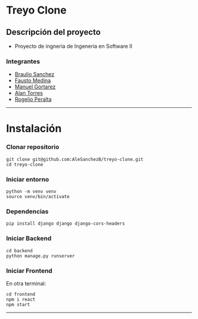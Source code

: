 # Treyo Clone

## Descripción del proyecto

- Proyecto de ingneria de Ingeneria en Software II

### Integrantes

 - [Braulio Sanchez](https://github.com/alesanchezb)
 - [Fausto Medina](https://github.com/harico04) 
 - [Manuel Gortarez](https://github.com/Mgb64) 
 - [Alan Torres](https://github.com/TumbadoBoy0604) 
 - [Rogelio Peralta](https://github.com/gperalta04) 
---
# Instalación

### Clonar repositorio
```
git clone git@github.com:AleSanchezB/treyo-clone.git
cd treyo-clone
```

### Iniciar entorno
```
python -m venv venv
source venv/bin/activate
```

### Dependencias
```
pip install django django django-cors-headers
```

### Iniciar Backend
```
cd backend
python manage.py runserver
```

### Iniciar Frontend

En otra terminal:
```
cd frontend
npm i react
npm start
```
---
